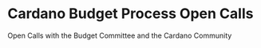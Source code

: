# Cardano Budget Process Open Calls

Open Calls with the Budget Committee and the Cardano Community
